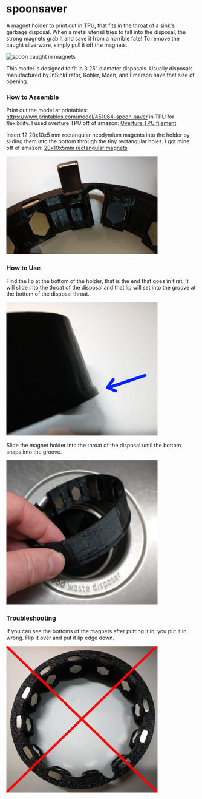 # spoonsaver

A magnet holder to print out in TPU, that fits in the throat of a sink's garbage disposal. When a metal utensil tries to fall into the disposal, the strong magnets grab it and save it from a horrible fate! To remove the caught silverware, simply pull it off the magnets.

<img src=caughtspoon.jpg  alt="spoon caught in magnets" width="300">

This model is designed to fit in 3.25" diameter disposals. Usually disposals manufactured by InSinkErator, Kohler, Moen, and Emerson have that size of opening.

### How to Assemble

Print out the model at printables: https://www.printables.com/model/451064-spoon-saver in TPU for flexibility. I used overture TPU off of amazon: [Overture TPU filament](https://www.amazon.com/Overture-Filament-Flexible-Consumables-Dimensional/dp/B07VDP2S3P/ref=sxts_rp_s_a_1_0?content-id=amzn1.sym.eff26b9b-e255-411b-a40d-eccb21f93fe4%3Aamzn1.sym.eff26b9b-e255-411b-a40d-eccb21f93fe4&cv_ct_cx=overture%2Btpu%2Bfilament&keywords=overture%2Btpu%2Bfilament&pd_rd_i=B07VDP2S3P&pd_rd_r=2fa95b95-a110-46af-a547-bcfe784d566b&pd_rd_w=Cj4xE&pd_rd_wg=wJM8p&pf_rd_p=eff26b9b-e255-411b-a40d-eccb21f93fe4&pf_rd_r=CWP4S51Q6K7NAVC69XST&sbo=RZvfv%2F%2FHxDF%2BO5021pAnSA%3D%3D&sr=1-1-5985efba-8948-4f09-9122-d605505c9d1e&th=1)

Insert 12 20x10x5 mm rectangular neodymium magents into the holder by sliding them into the bottom through the tiny rectangular holes. I got mine off of amazon: [20x10x5mm rectangular magnets](https://www.amazon.com/MIN-CI-Neodymium-Refrigerator-Industrial/dp/B09LYBBQDL/ref=sr_1_1?keywords=20x10x5mm%2Bneodymium%2Bmagnets&sr=8-1&th=1)

<img src=insertingmagnets.png alt="inerting magnets" width="400">

### How to Use

Find the lip at the bottom of the holder, that is the end that goes in first. It will slide into the throat of the disposal and that lip will set into the groove at the bottom of the disposal throat.

<img src=lip.png alt="finding the lip" width="400">

Slide the magnet holder into the throat of the disposal until the bottom snaps into the groove.

<img src=inserting.png alt="inserting the holder" width="400">

### Troubleshooting

If you can see the bottoms of the magnets after putting it in, you put it in wrong. Flip it over and put it lip edge down.

<img src=wrongway.png alt="wrong way" width="400">
